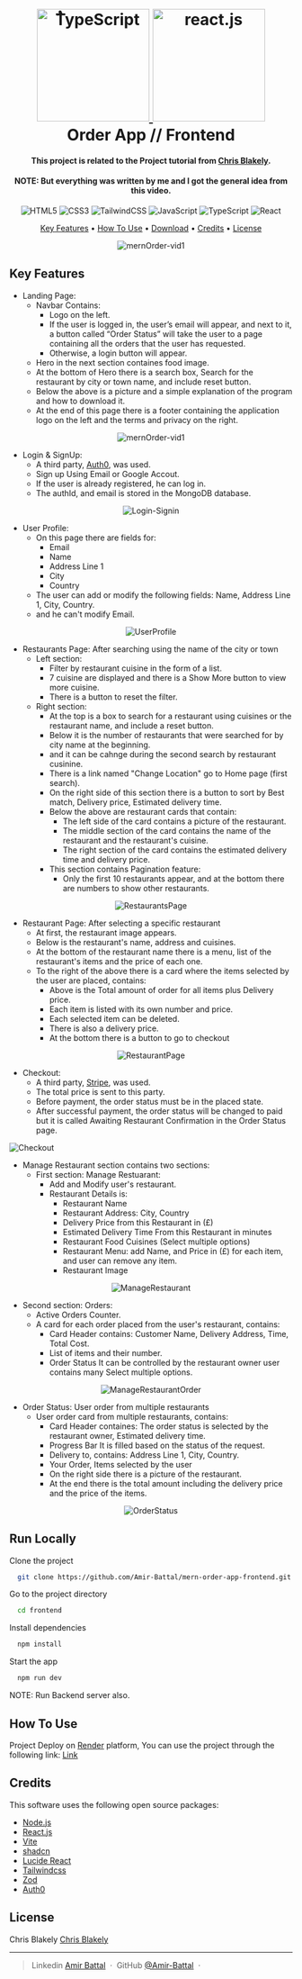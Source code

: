 <h1 align="center">
  <br>
  <a href="https://github.com/Amir-Battal">
    <img src="https://cdn.worldvectorlogo.com/logos/typescript.svg" alt="ُTypeScript" width="200">
    <img src="https://blog.octo.com/pourquoi-sinteresser-a-react/image1.webp" alt="react.js" width="200">
  </a>
  <br>
  Order App // Frontend
  <br>
</h1>

  <h4 align="center">This project is related to the Project tutorial from <a href="https://www.youtube.com/@ChrisBlakely" target="_blank">Chris Blakely</a>.</h4>
<h4 align="center"><span>NOTE: </span>But everything was written by me and I got the general idea from this video.</h4>

<div align="center">
  
  ![HTML5](https://img.shields.io/badge/html5-%23E34F26.svg?style=for-the-badge&logo=html5&logoColor=white)
  ![CSS3](https://img.shields.io/badge/css3-%231572B6.svg?style=for-the-badge&logo=css3&logoColor=white)
  ![TailwindCSS](https://img.shields.io/badge/tailwindcss-%2338B2AC.svg?style=for-the-badge&logo=tailwind-css&logoColor=white)
  ![JavaScript](https://img.shields.io/badge/javascript-%23323330.svg?style=for-the-badge&logo=javascript&logoColor=%23F7DF1E)
  ![TypeScript](https://img.shields.io/badge/typescript-%23007ACC.svg?style=for-the-badge&logo=typescript&logoColor=white)
  ![React](https://img.shields.io/badge/react-%2320232a.svg?style=for-the-badge&logo=react&logoColor=%2361DAFB)
</div>

<p align="center">
  <a href="#key-features">Key Features</a> •
  <a href="#how-to-use">How To Use</a> •
  <a href="#download">Download</a> •
  <a href="#credits">Credits</a> •
  <a href="#license">License</a>
</p>

<div align="center">
  
  ![mernOrder-vid1](https://github.com/user-attachments/assets/46c557f6-9b92-4388-b645-27cd44501f4a)
</div>

## Key Features

* Landing Page:
  - Navbar Contains:
      - Logo on the left.
      - If the user is logged in, the user’s email will appear, and next to it, a button called “Order Status” will take the user to a page containing all the orders that the user has requested.
      - Otherwise, a login button will appear.
  - Hero in the next section containes food image.
  - At the bottom of Hero there is a search box, Search for the restaurant by city or town name, and include reset button.
  - Below the above is a picture and a simple explanation of the program and how to download it.
  - At the end of this page there is a footer containing the application logo on the left and the terms and privacy on the right.

<div align="center">

  ![mernOrder-vid1](https://github.com/user-attachments/assets/46c557f6-9b92-4388-b645-27cd44501f4a)
</div>

 
* Login & SignUp:
  - A third party, <a href="https://auth0.com/" target="_blank">Auth0</a>, was used.
  - Sign up Using Email or Google Accout.
  - If the user is already registered, he can log in.
  - The authId, and email is stored in the MongoDB database.

<div align="center">

  ![Login-Signin](https://github.com/user-attachments/assets/2509b5c8-95da-4852-a7c0-7dc63d3946d2)
</div>

   
* User Profile:
  - On this page there are fields for:
    - Email
    - Name
    - Address Line 1
    - City
    - Country
  - The user can add or modify the following fields: Name, Address Line 1, City, Country.
  - and he can't modify Email.
 
<div align="center">

  ![UserProfile](https://github.com/user-attachments/assets/6c70221b-1ebb-4215-99ab-7ab03d01d7a0)
</div>

 
* Restaurants Page: After searching using the name of the city or town
  - Left section:
    - Filter by restaurant cuisine in the form of a list.
    - 7 cuisine are displayed and there is a Show More button to view more cuisine.
    - There is a button to reset the filter.
  - Right section:
    - At the top is a box to search for a restaurant using cuisines or the restaurant name, and include a reset button.
    - Below it is the number of restaurants that were searched for by city name at the beginning.
    - and it can be cahnge during the second search by restaurant cusinine.
    - There is a link named "Change Location" go to Home page (first search).
    - On the right side of this section there is a button to sort by Best match, Delivery price, Estimated delivery time.
    - Below the above are restaurant cards that contain:
      - The left side of the card contains a picture of the restaurant.
      - The middle section of the card contains the name of the restaurant and the restaurant's cuisine.
      - The right section of the card contains the estimated delivery time and delivery price.
    - This section contains Pagination feature:
      - Only the first 10 restaurants appear, and at the bottom there are numbers to show other restaurants.

<div align="center">

  ![RestaurantsPage](https://github.com/user-attachments/assets/1f72e087-ea0e-4c2c-9f36-9a6ac04da47a)
</div>   


* Restaurant Page: After selecting a specific restaurant
  - At first, the restaurant image appears.
  - Below is the restaurant's name, address and cuisines.
  - At the bottom of the restaurant name there is a menu, list of the restaurant's items and the price of each one.
  - To the right of the above there is a card where the items selected by the user are placed, contains:
    - Above is the Total amount of order for all items plus Delivery price.
    - Each item is listed with its own number and price.
    - Each selected item can be deleted.
    - There is also a delivery price.
    - At the bottom there is a button to go to checkout

<div align="center">

  ![RestaurantPage](https://github.com/user-attachments/assets/f2939529-02ad-4f28-ba19-b3b48eafa8d0)
</div>


* Checkout:
  - A third party, <a href="https://stripe.com/" target="_blank">Stripe</a>, was used.
  - The total price is sent to this party.
  - Before payment, the order status must be in the placed state.
  - After successful payment, the order status will be changed to paid but it is called Awaiting Restaurant Confirmation in the Order Status page.

<div algin="center">

  ![Checkout](https://github.com/user-attachments/assets/958ef219-ed30-4583-bb9e-875761a17a2a)
</div>

 
* Manage Restaurant section contains two sections:
  - First section: Manage Restuarant:
    - Add and Modify user's restaurant.
    - Restaurant Details is:
      - Restaurant Name
      - Restaurant Address: City, Country
      - Delivery Price from this Restaurant in (£)
      - Estimated Delivery Time From this Restaurant in minutes
      - Restaurant Food Cuisines (Select multiple options)
      - Restaurant Menu: add Name, and Price in (£) for each item, and user can remove any item.
      - Restaurant Image

<div align="center">

  ![ManageRestaurant](https://github.com/user-attachments/assets/42715abd-3cba-4134-8af1-e277bfb787eb)
</div>
        
  - Second section: Orders:
    - Active Orders Counter.
    - A card for each order placed from the user's restaurant, contains:
      - Card Header contains: Customer Name, Delivery Address, Time, Total Cost.
      - List of items and their number.
      - Order Status It can be controlled by the restaurant owner user contains many Select multiple options.

<div align="center">

  ![ManageRestaurantOrder](https://github.com/user-attachments/assets/51974291-bc80-4baf-a651-6fb5ff312476)
</div>


* Order Status: User order from multiple restaurants
  - User order card from multiple restaurants, contains:
    - Card Header containes: The order status is selected by the restaurant owner, Estimated delivery time.
    - Progress Bar It is filled based on the status of the request.
    - Delivery to, contains: Address Line 1, City, Country.
    - Your Order, Items selected by the user
    - On the right side there is a picture of the restaurant.
    - At the end there is the total amount including the delivery price and the price of the items.

<div align="center">
  
  ![OrderStatus](https://github.com/user-attachments/assets/bff7321f-f2a2-43f9-9e2c-e50fd51492ff)
</div>


## Run Locally

Clone the project

```bash
  git clone https://github.com/Amir-Battal/mern-order-app-frontend.git
```

Go to the project directory

```bash
  cd frontend
```

Install dependencies

```bash
  npm install
```

Start the app

```bash
  npm run dev
```

NOTE: Run Backend server also.



## How To Use

Project Deploy on <a href="https://render.com/" target="_blank">Render</a> platform,
You can use the project through the following link:
<a href="https://mern-order-app-frontend.onrender.com">Link</a>



## Credits

This software uses the following open source packages:

- [Node.js](https://nodejs.org/)
- [React.js](https://react.dev/)
- [Vite](https://vitejs.dev/)
- [shadcn](https://ui.shadcn.com/)
- [Lucide React](https://lucide.dev/guide/packages/lucide-react)
- [Tailwindcss](https://tailwindcss.com/)
- [Zod](https://zod.dev/)
- [Auth0](https://auth0.com/)



## License

Chris Blakely [Chris Blakely](https://www.youtube.com/@ChrisBlakely)

---

> Linkedin [Amir Battal](https://www.linkedin.com/in/amir-battal/) &nbsp;&middot;&nbsp;
> GitHub [@Amir-Battal](https://github.com/Amir-Battal) &nbsp;&middot;&nbsp;



